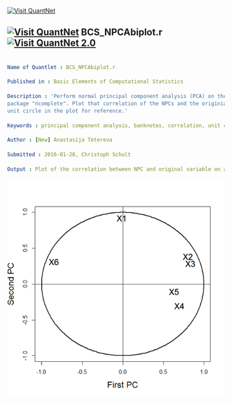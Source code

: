 
[<img src="https://github.com/QuantLet/Styleguide-and-FAQ/blob/master/pictures/banner.png" width="880" alt="Visit QuantNet">](http://quantlet.de/index.php?p=info)

## [<img src="https://github.com/QuantLet/Styleguide-and-Validation-procedure/blob/master/pictures/qloqo.png" alt="Visit QuantNet">](http://quantlet.de/) **BCS_NPCAbiplot.r** [<img src="https://github.com/QuantLet/Styleguide-and-Validation-procedure/blob/master/pictures/QN2.png" width="60" alt="Visit QuantNet 2.0">](http://quantlet.de/d3/ia)

```yaml

Name of Quantlet : BCS_NPCAbiplot.r

Published in : Basic Elements of Computational Statistics

Description : 'Perform normal principal component analysis (PCA) on the data "banknotes" from
package "ncomplete". Plot that correlation of the NPCs and the originial variable including the
unit circle in the plot for reference.'

Keywords : principal component analysis, banknotes, correlation, unit circle, plot

Author : [New] Anastasija Tetereva

Submitted : 2016-01-28, Christoph Schult

Output : Plot of the correlation between NPC and original variable on a unit circle.

```

![Picture1](BCS_NPCAbiplot.png)


```r

```
